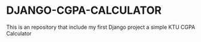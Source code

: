# DJANGO-CGPA-CALCULATOR
This is an repository that include my first Django project a simple KTU CGPA Calculator 
